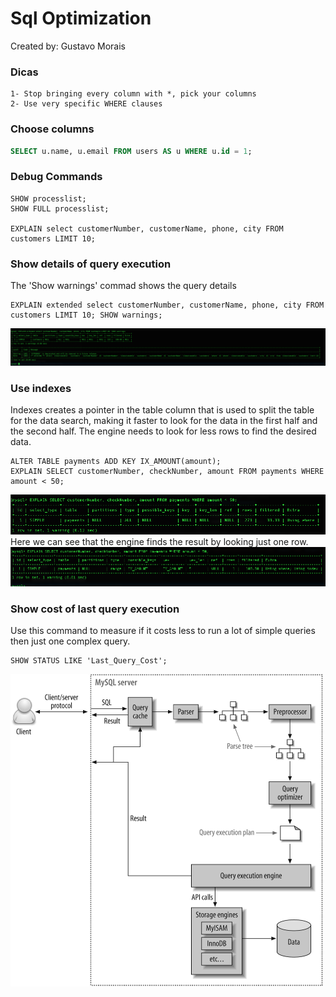 # Sql Optimization

Created by: Gustavo Morais

### Dicas
```
1- Stop bringing every column with *, pick your columns
2- Use very specific WHERE clauses
```

### Choose columns
```sql
SELECT u.name, u.email FROM users AS u WHERE u.id = 1;
```

### Debug Commands
```
SHOW processlist;
SHOW FULL processlist;

EXPLAIN select customerNumber, customerName, phone, city FROM customers LIMIT 10;
```

### Show details of query execution
The 'Show warnings' commad shows the query details
```
EXPLAIN extended select customerNumber, customerName, phone, city FROM customers LIMIT 10; SHOW warnings;
```
![](./imgs/explainExtendedShowWarnings.png)


### Use indexes
Indexes creates a pointer in the table column that is used to split
the table for the data search, making it faster to look for the
data in the first half and the second half.
The engine needs to look for less rows to find the desired data.
```
ALTER TABLE payments ADD KEY IX_AMOUNT(amount);
EXPLAIN SELECT customerNumber, checkNumber, amount FROM payments WHERE amount < 50;
```
![](./imgs/withoutIndex.png)
<br>
Here we can see that the engine finds the result by looking just one row.
<br>
![](./imgs/withIndex.png)

### Show cost of last query execution
Use this command to measure if it costs less to run a lot of simple queries then just one complex query.
```
SHOW STATUS LIKE 'Last_Query_Cost';
```

<img src="./imgs/queryExecutionPath.png" width="500" height="500">
